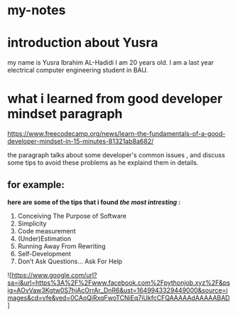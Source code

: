 # my-notes
# introduction about Yusra
my name is Yusra Ibrahim AL-Hadidi I am 20 years old.
I am a last year electrical computer engineering  student in BAU.

# what i learned from  good developer mindset paragraph

<https://www.freecodecamp.org/news/learn-the-fundamentals-of-a-good-developer-mindset-in-15-minutes-81321ab8a682/>

the paragraph talks about some developer's common issues 
 , and discuss some tips to avoid these problems as he explaind them in details.
## for example:
**here are some of the tips that i found ***the most intresting*** :**
1. Conceiving The Purpose of Software
2. Simplicity
3. Code measurement
4. (Under)Estimation
5.  Running Away From Rewriting
6. Self-Development
7. Don’t Ask Questions… Ask For Help

![https://www.google.com/url?sa=i&url=https%3A%2F%2Fwww.facebook.com%2Fpythonjob.xyz%2F&psig=AOvVaw3Kgtw0S7hjAcOrrAr_DnR6&ust=1649943329449000&source=images&cd=vfe&ved=0CAoQjRxqFwoTCNiEq7iUkfcCFQAAAAAdAAAAABAD]
